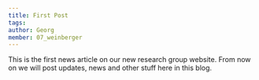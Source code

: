 ```yaml
---
title: First Post
tags:
author: Georg
member: 07_weinberger
---
```


This is the first news article on our new research group website. From now on we will post updates, news and other stuff here in this blog.

